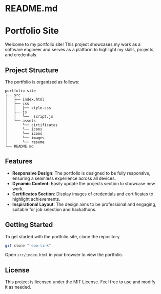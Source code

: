# README.md

# Portfolio Site

Welcome to my portfolio site! This project showcases my work as a software engineer and serves as a platform to highlight my skills, projects, and credentials.

## Project Structure

The portfolio is organized as follows:

```
portfolio-site
├── src
│   ├── index.html          
│   ├── css
│   │   ├── style.css       
│   ├── js
│   │   └──  script.js      
│   └── assets
│       └── cirtificates
│       └── icons 
│       └── icons 
│       └── images
│       └── resume         
└── README.md            
```

## Features

- **Responsive Design**: The portfolio is designed to be fully responsive, ensuring a seamless experience across all devices.
- **Dynamic Content**: Easily update the projects section to showcase new work.
- **Certificates Section**: Display images of credentials and certificates to highlight achievements.
- **Inspirational Layout**: The design aims to be professional and engaging, suitable for job selection and hackathons.

## Getting Started

To get started with the portfolio site, clone the repository.

```bash
git clone "repo-link"
```

Open `src/index.html` in your browser to view the portfolio.

## License

This project is licensed under the MIT License. Feel free to use and modify it as needed.